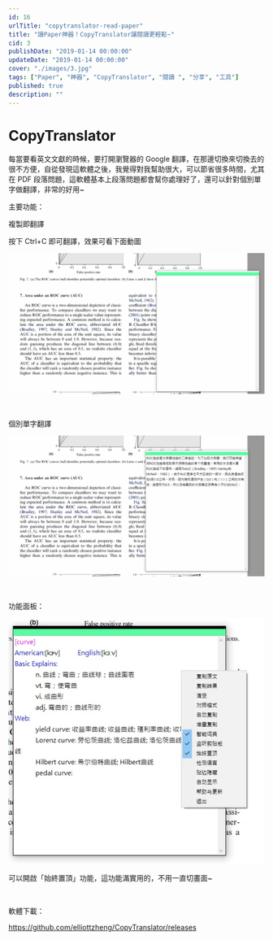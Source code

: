 ```yaml
---
id: 16
urlTitle: "copytranslator-read-paper"
title: "讀Paper神器！CopyTranslator讓閱讀更輕鬆~"
cid: 3
publishDate: "2019-01-14 00:00:00"
updateDate: "2019-01-14 00:00:00"
cover: "./images/3.jpg"
tags: ["Paper", "神器", "CopyTranslator", "閱讀 ", "分享", "工具"]
published: true
description: ""
---
```


# CopyTranslator

每當要看英文文獻的時候，要打開瀏覽器的 Google 翻譯，在那邊切換來切換去的很不方便，自從發現這軟體之後，我覺得對我幫助很大，可以節省很多時間，尤其在 PDF 段落問題，這軟體基本上段落問題都會幫你處理好了，還可以針對個別單字做翻譯，非常的好用~

主要功能：

複製即翻譯

按下 Ctrl+C 即可翻譯，效果可看下面動圖

![複製即翻譯](./images/1.gif)

<br />

個別單字翻譯

![單字翻譯](./images/2.gif)

<br />

功能面板：

![功能面板](./images/3.jpg)

可以開啟「始終置頂」功能，這功能滿實用的，不用一直切畫面~

<br />

軟體下載：

https://github.com/elliottzheng/CopyTranslator/releases
